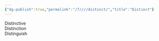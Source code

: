 ```yaml
---
{"dg-publish":true,"permalink":"/7////distinct/","title":"Distinct"}
---
```



Distinctive  
Distinction  
Distinguish


